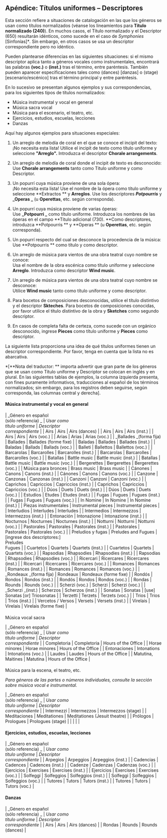 ## Apéndice: Títulos uniformes – Descriptores

Esta sección refiere a situaciones de catalogación en las que los géneros se usan como títulos normalizados (véanse los lineamientos para **Título normalizado (240)**). En muchos casos, el Título normalizado y el Descriptor (650) resultarán idénticos, como sucede en el caso de _Symphonies_ [Sinfonías]\*_._ Sin embargo, en otros casos se usa un descriptor correspondiente pero no idéntico.

Pueden plantearse diferencias en las siguientes situaciones: si el mismo descriptor aplica tanto a géneros vocales como instrumentales, encontrará las palabras **(voc.)** o **(inst.)** tras el término, entre paréntesis. También pueden aparecer especificaciones tales como (dances) [danzas] o (stage) [escenario/escénico] tras el término principal y entre paréntesis.

En lo sucesivo se presentan algunos ejemplos y sus correspondencias, para los siguientes tipos de títulos normalizados:

- Música instrumental y vocal en general
- Música sacra vocal
- Música para el escenario, el teatro, etc.
- Ejercicios, estudios, escuelas, lecciones
- Danzas

Aquí hay algunos ejemplos para situaciones especiales:

1. Un arreglo de melodía de coral en el que se conoce el incipit del texto:  
¡No necesita esta lista! Utilice el incipit de texto como título uniforme y seleccione **"Arreglo".** Introduzca el descriptor **Chorale arrangements**.

2. Un arreglo de melodía de coral donde el incipit de texto es desconocido:  
Use **Chorale arrangements** tanto como Título uniforme y como Descriptor.

3. Un popurrí cuya música proviene de una sola ópera:  
¡No necesita esta lista! Use el nombre de la ópera como título uniforme y seleccione  **Extractos ** y  **Arreglos**. Use los descriptores  **_Potpourris_** y  **_Operas _** (u **Operettas**, etc. según corresponda).

4. Un popurrí cuya música proviene de varias óperas:  
Use  **_Potpourri _** como título uniforme. Introduzca los nombres de las óperas en el campo **Título adicional (730). **Como descriptores, introduzca  **Potpourris ** y  **Operas ** (u  **Operettas**, etc. según corresponda).

5. Un popurrí respecto del cual se desconoce la procedencia de la música:  
Use  **Potpourris ** como título y como descriptor.

6. Un arreglo de música para vientos de una obra teatral cuyo nombre se conoce:  
Usa el nombre de la obra escénica como título uniforme y seleccione  **Arreglo**. Introduzca como descriptor  **Wind music**.

7. Un arreglo de música para vientos de una obra teatral cuyo nombre se desconoce:  
Utilice  **Wind music** tanto como título uniforme y como descriptor.

8. Para bocetos de composiciones desconocidas, utilice el título distintivo y el descriptor **Skteches**. Para bocetos de composiciones conocidas, por favor utilice el título distintivo de la obra y **Sketches** como segundo descriptor.

9. En casos de completa falta de certeza, como sucede con un orgánico desconocido, ingrese **Pieces** como título uniforme y **Pieces** como descriptor.



La siguiente lista proporciona una idea de qué títulos uniformes tienen un descriptor correspondiente. Por favor, tenga en cuenta que la lista no es abarcativa.

\*[**Nota del traductor: ** importa advertir que gran parte de los géneros que se usan como Título uniforme y Descriptor se colocan en inglés y en plural. En las siguientes tablas de ejemplos, la columna izquierda presenta, con fines puramente informativos, traducciones al español de los términos normalizados; sin embargo, para los registros deben seguirse, según corresponda, las columnas central y derecha].

#### Música instrumental y vocal en general  

| _Género en español  
(sólo referencia)    _ | _Usar como  
título uniforme_ | _Descriptor   
correspondiente_ |
| Airs  | Airs | Airs (dances) |
| Airs | Airs | Airs (inst.) |
| Airs | Airs | Airs (voc.) |
| Arias | Arias | Arias (voc.) |
| _Ballades _(forma fija) | Ballades | Ballades (forme fixe) |
| Baladas | Ballades | Ballades (inst.) |
| Baladas | Ballads | Ballads (voc.) |
| Balleti  | Ballettos | Ballettos (voc.) |
| Barcarolas | Barcarolles | Barcarolles (inst.) |
| Barcarolas | Barcarolles | Barcarolles (voc.) |
| Batallas | Battle music | Battle music (inst.) |
| Batallas | Battle music | Battle music (voc.) |
| Bergerettes | Bergerettes | Bergerettes (voc.) |
| Música para bronces | Brass music | Brass music |
| Cánones | Canons | Canons (inst.) |
| Cánones | Canons | Canons (voc.) |
| Canzone | Canzonas | Canzonas (inst.) |
| Canzoni | Canzoni | Canzoni (voc.) |
| Caprichos | Capriccios | Capriccios (inst.) |
| Caprichos | Capriccios | Capriccios (voc.) |
| Dúos | Duets | Duets (inst.) |
| Dúos | Duets | Duets (voc.) |
| Estudios | Etudes | Etudes (inst.) |
| Fugas | Fugues | Fugues (inst.) |
| Fugas | Fugues | Fugues (voc.) |
| In Nomine | In Nomine | In Nomine (inst.) |
| Piezas instrumentales | Instrumental pieces | Instrumental pieces |
| Interludios | Interludes | Interludes |
| Intermedios | Intermezzos | Intermezzos (inst.) |
| Entonación | Intonazione | Intonazione (inst.) |
| Nocturnos | Nocturnes | Nocturnes (inst.) |
| Notturni | Notturni | Notturni (voc.) |
| Pastorales | Pastorales | Pastorales (inst.) |
| Pastorales | Pastorales | Pastorales (voc.) |
| Preludios y fugas | Preludes and Fugues | [ingrese dos descriptores:]   
Preludes   
Fugues |
| Cuartetos | Quartets | Quartets (inst.) |
| Cuartetos | Quartets | Quartets (voc.) |
| Rapsodias | Rhapsodies | Rhapsodies (inst.) |
| Rapsodias | Rhapsodies | Rhapsodies (voc.) |
| Ricercari | Ricercares | Ricercares (inst.) |
| Ricercari | Ricercares | Ricercares (voc.) |
| Romances | Romances | Romances (inst.) |
| Romances | Romances | Romances (voc.) |
| _Rondeaux _(forma fija) | Rondeaux | Rondeaux (forme fixe) |
| Rondós | Rondos | Rondos (inst.) |
| Rondós | Rondos | Rondos (voc.) |
| Rondas | Rounds | Rounds (voc.) |
| Scherzi (voc.) | Scherzi | Scherzi (voc.) |
| _Scherzi _(inst.) | Scherzos | Scherzos (inst.) |
| Sonatas | Sonatas | [use] Sonatas [or] Triosonatas |
| Terzetti | Terzets | Terzets (voc.) |
| Trios | Trios | Trios (inst.) |
| Vercetos / Versos | Versets | Versets (inst.) |
| Virelais | Virelais | Virelais (forme fixe) |

####   
Música vocal sacra

| _Género en español  
(sólo referencia)    _ | _Usar como  
título uniforme_ | _Descriptor   
correspondiente_ |
| Completoria | Completoria | Hours of the Office |
| Horae minores | Horae minores | Hours of the Office |
| Entonaciones | Intonations | Intonations (voc.) |
| Laudes | Laudes | Hours of the Office |
| Matutina, Maitines | Matutina | Hours of the Office |


####   
Música para la escena, el teatro, etc.

_Para géneros de las partes o números individuales, consulte la sección sobre música vocal e instrumental._

| _Género en español  
(sólo referencia)    _ | _Usar como  
título uniforme_ | _Descriptor   
correspondiente_ |
| Intermezzi | Intermezzos | Intermezzos (stage) |
| Meditaciones | Meditationes | Meditationes (Jesuit theatre)  |
| Prólogos | Prologues | Prologues (stage) |
|   |   |   |

#### Ejercicios, estudios, escuelas, lecciones

| _Género en español  
(sólo referencia)    _ | _Usar como  
título uniforme_ | _Descriptor   
correspondiente_ |
| Arpegios | Arpeggios | Arpeggios (inst.) |
| Cadencias | Cadences | Cadences (inst.) |
| Cadenze | Cadenzas | Cadenzas (voc.) |
| Ejercicios | Exercises | Exercises (inst.) |
| Ejercicios | Exercises | Exercises (voc.) |
| Solfeggi | Solfeggios | Solfeggios (inst.) |
| Solfeggi | Solfeggios | Solfeggios (voc.) |
| Tutores | Tutors | Tutors (inst.) |
| Tutores | Tutors | Tutors (voc.) |



#### Danzas

| _Género en español  
(sólo referencia)    _ | _Usar como  
título uniforme_ | _Descriptor   
correspondiente_ |
| Airs | Airs | Airs (dances) |
| Rondas | Rounds | Rounds (dances)  |
